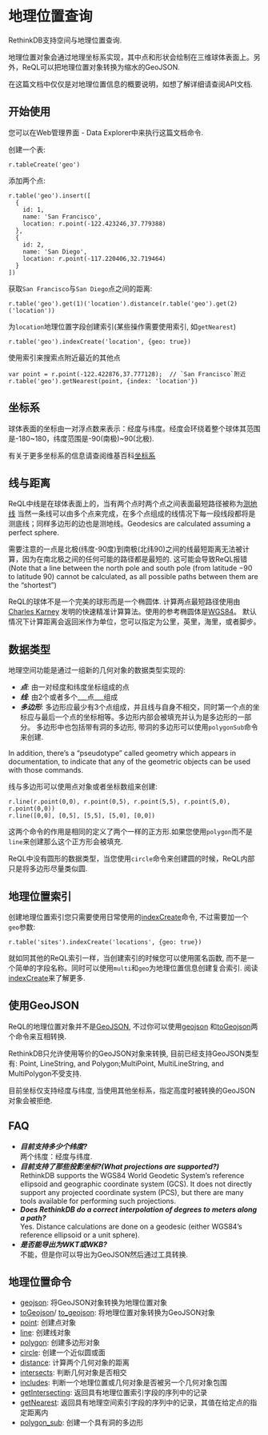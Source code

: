 # 地理位置查询
RethinkDB支持空间与地理位置查询.

地理位置对象会通过地理坐标系实现，其中点和形状会绘制在三维球体表面上。另外，ReQL可以把地理位置对象转换为缩水的GeoJSON.

在这篇文档中仅仅是对地理位置信息的概要说明，如想了解详细请查阅API文档.

## 开始使用
您可以在Web管理界面 - Data Explorer中来执行这篇文档命令.

创建一个表:
```
r.tableCreate('geo')
```
添加两个点:
```
r.table('geo').insert([
  {
    id: 1,
    name: 'San Francisco',
    location: r.point(-122.423246,37.779388)
  },
  {
    id: 2,
    name: 'San Diego',
    location: r.point(-117.220406,32.719464)
  }
])
```
获取`San Francisco`与`San Diego`点之间的距离:
```
r.table('geo').get(1)('location').distance(r.table('geo').get(2)('location'))
```
为`location`地理位置字段创建索引(某些操作需要使用索引, 如`getNearest`)
```
r.table('geo').indexCreate('location', {geo: true})
```
使用索引来搜索点附近最近的其他点
```
var point = r.point(-122.422876,37.777128);  // `San Francisco`附近
r.table('geo').getNearest(point, {index: 'location'})
```
## 坐标系
球体表面的坐标由一对浮点数来表示：经度与纬度。经度会环绕着整个球体其范围是-180~180，纬度范围是-90(南极)~90(北极).

有关于更多坐标系的信息请查阅维基百科[坐标系](https://zh.wikipedia.org/wiki/%E7%BB%8F%E7%BA%AC%E5%BA%A6)

## 线与距离
ReQL中线是在球体表面上的，当有两个点时两个点之间表面最短路径被称为[测地线](https://zh.wikipedia.org/wiki/%E6%B5%8B%E5%9C%B0%E7%BA%BF)
当然一条线可以由多个点来完成，在多个点组成的线情况下每一段线段都将是测底线；同样多边形的边也是测地线。Geodesics are calculated assuming a perfect sphere.

需要注意的一点是北极(纬度-90度)到南极(北纬90)之间的线最短距离无法被计算，因为在南北极之间的任何可能的路径都是最短的. 这可能会导致ReQL报错(Note that a line between the north pole and south pole (from latitude −90 to latitude 90) cannot be calculated, as all possible paths between them are the “shortest”)

ReQL的球体不是一个完美的球形而是一个椭圆体. 计算两点最短路径使用由[Charles Karney](http://link.springer.com/article/10.1007%2Fs00190-012-0578-z)
发明的快速精准计算算法。使用的参考椭圆体是[WGS84](https://en.wikipedia.org/wiki/World_Geodetic_System)。
默认情况下计算距离会返回米作为单位，您可以指定为公里，英里，海里，或者脚步。

## 数据类型
地理空间功能是通过一组新的几何对象的数据类型实现的:
* ___点___: 由一对经度和纬度坐标组成的点
* ___线___: 由2个或者多个___点___组成
* ___多边形___: 多边形应最少有3个点组成，并且线与自身不相交，同时第一个点的坐标应与最后一个点的坐标相等。多边形内部会被填充并认为是多边形的一部分。
多边形中也包括带有洞的多边形, 带洞的多边形可以使用`polygonSub`命令来创建.

In addition, there’s a “pseudotype” called geometry which appears in documentation, to indicate that any of the geometric objects can be used with those commands.

线与多边形可以使用点对象或者坐标数组来创建:
```
r.line(r.point(0,0), r.point(0,5), r.point(5,5), r.point(5,0), r.point(0,0))
r.line([0,0], [0,5], [5,5], [5,0], [0,0])
```
这两个命令的作用是相同的定义了两个一样的正方形.如果您使用`polygon`而不是`line`来创建那么这个正方形会被填充.

ReQL中没有圆形的数据类型，当您使用`circle`命令来创建圆的时候，ReQL内部只是将多边形尽量类似圆.

## 地理位置索引
创建地理位置索引您只需要使用日常使用的[indexCreate](https://www.rethinkdb.com/api/javascript/index_create/)命令, 不过需要加一个
`geo`参数:
```
r.table('sites').indexCreate('locations', {geo: true})
```
就如同其他的ReQL索引一样，当创建索引的时候您可以使用匿名函数, 而不是一个简单的字段名称。同时可以使用`multi`和`geo`为地理位置信息创建复合索引.
阅读[indexCreate](https://www.rethinkdb.com/api/javascript/index_create)来了解更多.

## 使用GeoJSON
ReQL的地理位置对象并不是[GeoJSON](http://geojson.org/), 
不过你可以使用[geojson](https://www.rethinkdb.com/api/javascript/geojson/)
和[toGeojson](https://www.rethinkdb.com/api/javascript/to_geojson)两个命令来互相转换.

RethinkDB只允许使用等价的GeoJSON对象来转换, 目前已经支持GeoJSON类型有: Point, LineString, and Polygon;MultiPoint, MultiLineString, and MultiPolygon不受支持.

目前坐标仅支持经度与纬度, 当使用其他坐标系，指定高度时被转换的GeoJSON对象会被拒绝.

## FAQ
* ___目前支持多少个纬度?___<br/>
两个纬度：经度与纬度.
* ___目前支持了那些投影坐标?(What projections are supported?)___<br/>
RethinkDB supports the WGS84 World Geodetic System’s reference ellipsoid and geographic coordinate system (GCS). It does not directly support any projected coordinate system (PCS), but there are many tools available for performing such projections.
* ___Does RethinkDB do a correct interpolation of degrees to meters along a path?___<br/>
Yes. Distance calculations are done on a geodesic (either WGS84’s reference ellipsoid or a unit sphere).
* ___是否能导出为WKT或WKB?___<br/>
不能，但是你可以导出为GeoJSON然后通过工具转换.

## 地理位置命令
* [geojson](https://www.rethinkdb.com/api/javascript/geojson/): 将GeoJSON对象转换为地理位置对象
* [toGeojson](https://www.rethinkdb.com/docs/geo-support/javascript/to_geojson/)/
[to_geojson](https://www.rethinkdb.com/api/javascript/to_geojson/): 将地理位置对象转换为GeoJSON对象
* [point](https://www.rethinkdb.com/api/javascript/point/): 创建点对象
* [line](https://www.rethinkdb.com/api/javascript/line/): 创建线对象
* [polygon](https://www.rethinkdb.com/api/javascript/polygon/): 创建多边形对象
* [circle](https://www.rethinkdb.com/api/javascript/circle/): 创建一个近似圆或面
* [distance](https://www.rethinkdb.com/api/javascript/distance/): 计算两个几何对象的距离
* [intersects](https://www.rethinkdb.com/api/javascript/intersects/): 判断几何对象是否相交
* [includes](https://www.rethinkdb.com/api/javascript/includes/): 判断一个地理位置或几何对象是否被另一个几何对象包围
* [getIntersecting](https://www.rethinkdb.com/api/javascript/get_intersecting/): 返回具有地理位置索引字段的序列中的记录
* [getNearest](https://www.rethinkdb.com/api/javascript/get_nearest/): 返回具有地理空间索引字段的序列中的记录，其值在给定点的指定距离内
* [polygon_sub](https://www.rethinkdb.com/api/javascript/polygon_sub/): 创建一个具有洞的多边形





